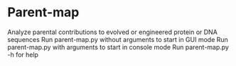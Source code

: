 # Parent-map
Analyze parental contributions to evolved or engineered protein or DNA sequences
Run parent-map.py without arguments to start in GUI mode
Run parent-map.py with arguments to start in console mode
Run parent-map.py -h for help
